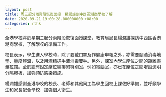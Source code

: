 ```yaml
---
layout: post
title: 周三起分兩階段恢復面授　楊潤雄到中西區潮商學校了解
date: 2020-09-21 19:00:28.000000000 +08:00
categories: rthk
---
```


全港學校將於星期三起分兩階段恢復面授課堂，教育局局長楊潤雄探訪中西區香港潮商學校，了解學校的凖備工作。

校長表示，學生進入學校時，除了要戴口罩及作健康申報之外，亦需要腳踏消毒地墊、量度體溫，以及用酒精搓手液消毒雙手。另外，課室內學生座位之間的距離盡量拉闊。至於設有固定座位編排的特別室，例如電腦室，亦已在座位之間增設透明分隔膠板，加強預防感染措施。

楊潤雄感謝全港學校的校長、老師和其他同工為學生回校上課做好準備，並呼籲學生和家長配合學校，加強個人衛生。

